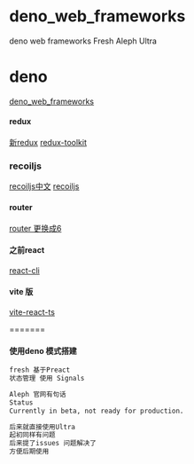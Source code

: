 # deno_web_frameworks
deno web  frameworks Fresh  Aleph  Ultra

# deno
[deno_web_frameworks](https://deno.land/manual@v1.30.3/getting_started/web_frameworks)



#### redux
[新redux](https://cn.redux.js.org/usage/server-rendering)
[redux-toolkit](https://redux-toolkit.js.org/)

### recoiljs
[recoiljs中文](https://www.recoiljs.cn/)
[recoiljs](https://www.recoiljs.org)



#### router
[router 更换成6](https://reactrouter.com/en/main/start/overview)



#### 之前react
[react-cli](https://github.com/llqfront/react-cli)


#### vite 版
[vite-react-ts](https://github.com/llqfront/vite-react-ts)

=======



#### 使用deno  模式搭建
```html
fresh 基于Preact
状态管理 使用 Signals

Aleph 官网有句话
Status
Currently in beta, not ready for production.

后来就直接使用Ultra
起初同样有问题
后来提了issues 问题解决了
方便后期使用
```
